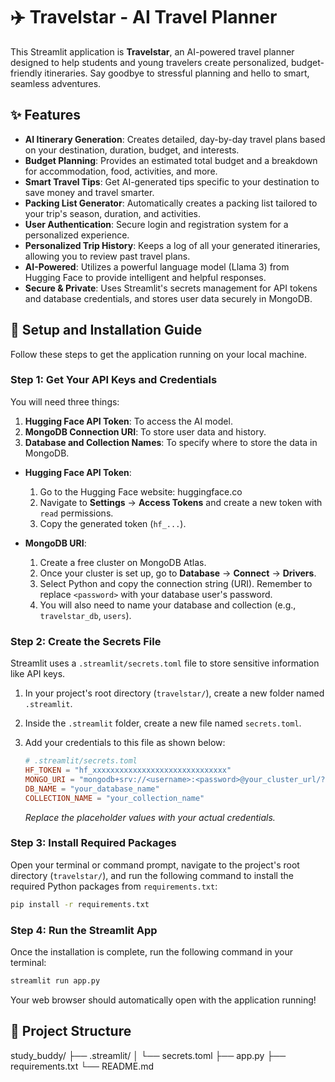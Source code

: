 # ✈️ Travelstar - AI Travel Planner

This Streamlit application is **Travelstar**, an AI-powered travel planner designed to help students and young travelers create personalized, budget-friendly itineraries. Say goodbye to stressful planning and hello to smart, seamless adventures.

## ✨ Features

- **AI Itinerary Generation**: Creates detailed, day-by-day travel plans based on your destination, duration, budget, and interests.
- **Budget Planning**: Provides an estimated total budget and a breakdown for accommodation, food, activities, and more.
- **Smart Travel Tips**: Get AI-generated tips specific to your destination to save money and travel smarter.
- **Packing List Generator**: Automatically creates a packing list tailored to your trip's season, duration, and activities.
- **User Authentication**: Secure login and registration system for a personalized experience.
- **Personalized Trip History**: Keeps a log of all your generated itineraries, allowing you to review past travel plans.
- **AI-Powered**: Utilizes a powerful language model (Llama 3) from Hugging Face to provide intelligent and helpful responses.
- **Secure & Private**: Uses Streamlit's secrets management for API tokens and database credentials, and stores user data securely in MongoDB.

## 🚀 Setup and Installation Guide

Follow these steps to get the application running on your local machine.

### Step 1: Get Your API Keys and Credentials

You will need three things:
1.  **Hugging Face API Token**: To access the AI model.
2.  **MongoDB Connection URI**: To store user data and history.
3.  **Database and Collection Names**: To specify where to store the data in MongoDB.

*   **Hugging Face API Token**:
    1.  Go to the Hugging Face website: huggingface.co
    2.  Navigate to **Settings** -> **Access Tokens** and create a new token with `read` permissions.
    3.  Copy the generated token (`hf_...`).

*   **MongoDB URI**:
    1.  Create a free cluster on MongoDB Atlas.
    2.  Once your cluster is set up, go to **Database** -> **Connect** -> **Drivers**.
    3.  Select Python and copy the connection string (URI). Remember to replace `<password>` with your database user's password.
    4.  You will also need to name your database and collection (e.g., `travelstar_db`, `users`).

### Step 2: Create the Secrets File

Streamlit uses a `.streamlit/secrets.toml` file to store sensitive information like API keys.

1.  In your project's root directory (`travelstar/`), create a new folder named `.streamlit`.
2.  Inside the `.streamlit` folder, create a new file named `secrets.toml`.
3.  Add your credentials to this file as shown below:

    ```toml
    # .streamlit/secrets.toml
    HF_TOKEN = "hf_xxxxxxxxxxxxxxxxxxxxxxxxxxxxxx"
    MONGO_URI = "mongodb+srv://<username>:<password>@your_cluster_url/?retryWrites=true&w=majority"
    DB_NAME = "your_database_name"
    COLLECTION_NAME = "your_collection_name"
    ```
    *Replace the placeholder values with your actual credentials.*

### Step 3: Install Required Packages

Open your terminal or command prompt, navigate to the project's root directory (`travelstar/`), and run the following command to install the required Python packages from `requirements.txt`:

```bash
pip install -r requirements.txt
```

### Step 4: Run the Streamlit App

Once the installation is complete, run the following command in your terminal:

```bash
streamlit run app.py
```

Your web browser should automatically open with the application running!

## 📁 Project Structure
study_buddy/
├── .streamlit/
│   └── secrets.toml
├── app.py
├── requirements.txt
└── README.md
